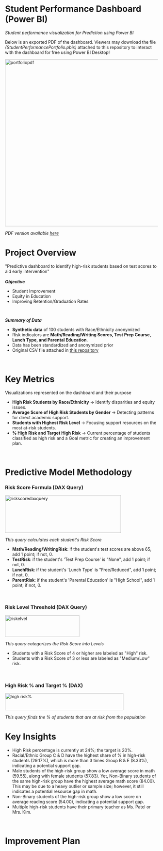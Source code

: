 # Student Performance Dashboard (Power BI)
*Student performance visualization for Prediction using Power BI*


Below is an exported PDF of the dashboard. Viewers may download the file *(StudentPerformancePortfolio.pbix)* attached to this repository to interact with the dashboard for free using Power BI Desktop!

<img width="983" height="551" alt="portfoliopdf" src="https://github.com/user-attachments/assets/90fcb16d-fa31-4286-8c95-b8eff217e6eb" />

*PDF version available [here](portfoliopng.pdf)*

# Project Overview
"Predictive dashboard to identify high-risk students based on test scores to aid early intervention" <br> <br>
***Objective***
- Student Improvement
- Equity in Education
- Improving Retention/Graduation Rates
<br>

***Summary of Data*** <br>
- **Synthetic data** of 100 students with Race/Ethnicity anonymized
- Risk indicators are **Math/Reading/Writing Scores, Test Prep Course, Lunch Type, and Parental Education**.
- Data has been standardized and anonymized prior
- Original CSV file attached in [this repository](Student_Data.csv)
<br>

# Key Metrics
Visualizations represented on the dashboard and their purpose
- **High Risk Students by Race/Ethnicity** -> Identify disparities and equity issues.
- **Average Score of High Risk Students by Gender** -> Detecting patterns for direct academic support.
- **Students with Highest Risk Level** -> Focusing support resources on the most at-risk students.
- **% High Risk and Target High Risk** -> Current percentage of students classified as high risk and a Goal metric for creating an improvement plan.
<br>

# Predictive Model Methodology 
### Risk Score Formula (DAX Query)
<img width="382" height="124" alt="riskscoredaxquery" src="https://github.com/user-attachments/assets/8eeec957-37e8-405d-bce4-f25222d655f8" />
<br>

*This query calculates each student's Risk Score*
- **Math/Reading/WritingRisk**: if the student's test scores are above 65, add 1 point; if not, 0.
- **TestRisk**: if the student's 'Test Prep Course' is "None", add 1 point; if not, 0.
- **LunchRisk**: if the student's 'Lunch Type' is "Free/Reduced", add 1 point; if not, 0.
- **ParentRisk**: if the student's 'Parental Education' is "High School", add 1 point; if not, 0.
<br>

### Risk Level Threshold (DAX Query)
<img width="245" height="71" alt="riskelvel" src="https://github.com/user-attachments/assets/64c92d5b-b662-4fe0-bb68-27cf01cdd468" />
<br>

*This query categorizes the Risk Score into Levels*
- Students with a Risk Score of 4 or higher are labeled as "High" risk.
- Students with a Risk Score of 3 or less are labeled as "Medium/Low" risk.
<br>

### High Risk % and Target % (DAX)
<img width="390" height="56" alt="high risk%" src="https://github.com/user-attachments/assets/ccc578f6-3525-4627-8d07-d98a4cbf6e4c" />

*This query finds the % of students that are at risk from the population*
<br>

# Key Insights
- High Risk percentage is currently at 24%; the target is 20%.
- Racial/Ethnic Group C & D have the highest share of % in high-risk students (29.17%), which is more than 3 times Group B & E (8.33%), indicating a potential support gap.
- Male students of the high-risk group show a low average score in math (59.55), along with female students (57.83). Yet, Non-Binary students of the same high-risk group have the highest average math score (84.00). This may be due to a heavy outlier or sample size; however, it still indicates a potential resource gap in math.
- Non-Binary students of the high-risk group show a low score on average reading score (54.00), indicating a potential support gap.
- Multiple high-risk students have their primary teacher as Ms. Patel or Mrs. Kim.
<br>

# Improvement Plan

